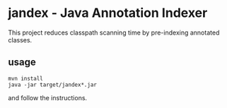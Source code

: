 # jandex - Java Annotation Indexer

This project reduces classpath scanning time by pre-indexing annotated classes.

## usage

    mvn install
    java -jar target/jandex*.jar
    
and follow the instructions.
